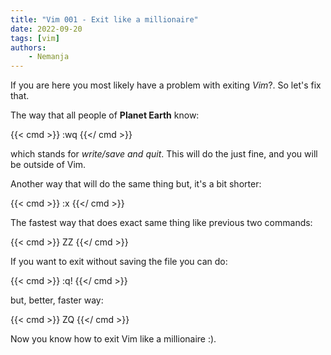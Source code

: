 ```yaml
---
title: "Vim 001 - Exit like a millionaire"
date: 2022-09-20
tags: [vim]
authors:
    - Nemanja
---
```


If you are here you most likely have a problem with exiting *Vim*?.
So let's fix that.

The way that all people of **Planet Earth** know:

{{< cmd >}}
:wq
{{</ cmd >}}

which stands for *write/save and quit*. This will do the just fine, and you will be outside of Vim.

Another way that will do the same thing but, it's a bit shorter: 

{{< cmd >}}
:x
{{</ cmd >}}

The fastest way that does exact same thing like previous two commands:

{{< cmd >}}
ZZ
{{</ cmd >}}

If you want to exit without saving the file you can do:

{{< cmd >}}
:q!
{{</ cmd >}}

but, better, faster way:

{{< cmd >}}
ZQ
{{</ cmd >}}

Now you know how to exit Vim like a millionaire :).
